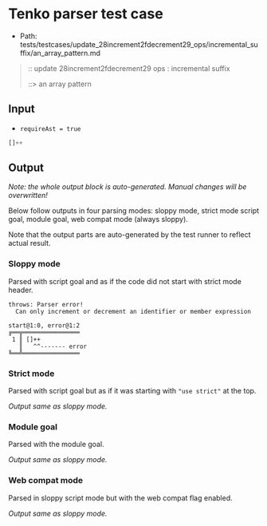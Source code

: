 # Tenko parser test case

- Path: tests/testcases/update_28increment2fdecrement29_ops/incremental_suffix/an_array_pattern.md

> :: update 28increment2fdecrement29 ops : incremental suffix
>
> ::> an array pattern

## Input

- `requireAst = true`

`````js
[]++
`````

## Output

_Note: the whole output block is auto-generated. Manual changes will be overwritten!_

Below follow outputs in four parsing modes: sloppy mode, strict mode script goal, module goal, web compat mode (always sloppy).

Note that the output parts are auto-generated by the test runner to reflect actual result.

### Sloppy mode

Parsed with script goal and as if the code did not start with strict mode header.

`````
throws: Parser error!
  Can only increment or decrement an identifier or member expression

start@1:0, error@1:2
╔══╦════════════════
 1 ║ []++
   ║   ^^------- error
╚══╩════════════════

`````

### Strict mode

Parsed with script goal but as if it was starting with `"use strict"` at the top.

_Output same as sloppy mode._

### Module goal

Parsed with the module goal.

_Output same as sloppy mode._

### Web compat mode

Parsed in sloppy script mode but with the web compat flag enabled.

_Output same as sloppy mode._
